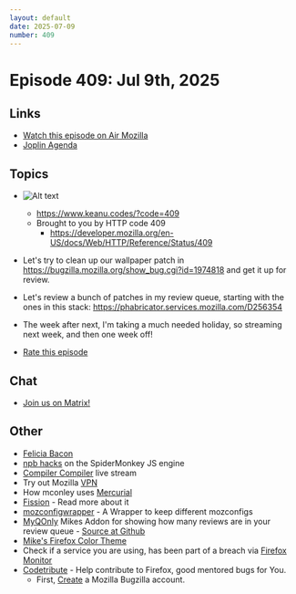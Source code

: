 ```yaml
---
layout: default
date: 2025-07-09
number: 409
---
```


# Episode 409: Jul 9th, 2025

## Links
* [Watch this episode on Air Mozilla](https://mzl.la/joy-of-coding-2025-07-09)
* [Joplin Agenda](https://mikeconley.ca/joc/agendas/Episode-0409.html)

## Topics
* ![Alt text](https://mikeconley.ca/joc/agendas/images/d4c22c7458a84d9eb1916d1ca94912bf "keanu code 409")
  - https://www.keanu.codes/?code=409
  - Brought to you by HTTP code 409
    - https://developer.mozilla.org/en-US/docs/Web/HTTP/Reference/Status/409
* Let's try to clean up our wallpaper patch in https://bugzilla.mozilla.org/show_bug.cgi?id=1974818 and get it up for review.
* Let's review a bunch of patches in my review queue, starting with the ones in this stack: https://phabricator.services.mozilla.com/D256354
* The week after next, I'm taking a much needed holiday, so streaming next week, and then one week off!

* [Rate this episode](https://forms.gle/9vbS3sLszM4VpJDH8)

## Chat
* [Join us on Matrix!](https://matrix.to/#/!enWuAmKDOEEPYejXRk:mozilla.org?via=mozilla.org&via=raim.ist)

## Other
* [Felicia Bacon](https://www.youtube.com/channel/UCMtqVykGztIYmj7OpFf7oeQ/videos)
* [npb hacks](https://www.twitch.tv/BackToTheCode) on the SpiderMonkey JS engine
* [Compiler Compiler](https://www.twitch.tv/codehag) live stream
* Try out Mozilla [VPN](https://vpn.mozilla.org/)
* How mconley uses [Mercurial](https://mikeconley.github.io/documents/How_mconley_uses_Mercurial_for_Mozilla_code)
* [Fission](https://firefox-source-docs.mozilla.org/dom/dom/Fission.html) - Read more about it
* [mozconfigwrapper](https://github.com/ahal/mozconfigwrapper) - A Wrapper to keep different mozconfigs
* [MyQOnly](https://addons.mozilla.org/en-US/firefox/addon/myqonly/) Mikes Addon for showing how many reviews are in your review queue - [Source at Github](https://github.com/mikeconley/myqonly)
* [Mike's Firefox Color Theme](https://addons.mozilla.org/en-US/firefox/addon/electricbluegaloo/)
* Check if a service you are using, has been part of a breach via [Firefox Monitor](https://monitor.firefox.com/breaches)
* [Codetribute](https://codetribute.mozilla.org/) - Help contribute to Firefox, good mentored bugs for You.
  - First, [Create](https://bugzilla.mozilla.org/createaccount.cgi) a Mozilla Bugzilla account.

